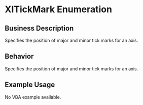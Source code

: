 # XlTickMark Enumeration

## Business Description
Specifies the position of major and minor tick marks for an axis.

## Behavior
Specifies the position of major and minor tick marks for an axis.

## Example Usage
No VBA example available.